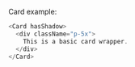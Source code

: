 Card example:

```js
<Card hasShadow> 
  <div className="p-5x">
    This is a basic card wrapper.
  </div>
</Card>
```